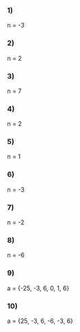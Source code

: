 ### 1)
n = -3

### 2)
n = 2
  
### 3)
n = 7

### 4)
n = 2
  
### 5)
n = 1

### 6)
n = -3

### 7)
n = -2

### 8)
n = -6

### 9)
a = {-25, -3, 6, 0, 1, 6}

### 10)
a = {25, -3, 6, -6, -3, 6}
